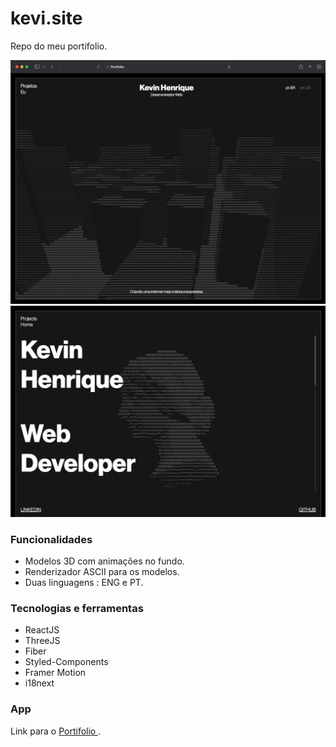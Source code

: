 # kevi.site
Repo do meu portifolio.

<img src="./portifolio.png" />
<img src="./portifolio2.png" />


### Funcionalidades
<ul>
  <li> Modelos 3D com animações no fundo. </ li>
  <li> Renderizador ASCII para os modelos.  </ li>
  <li> Duas linguagens : ENG e PT.  </ li>
</ul>

### Tecnologias e ferramentas
<ul>
  <li> ReactJS </ li>
  <li> ThreeJS </ li>
  <li> Fiber </ li>
  <li> Styled-Components </ li>
  <li> Framer Motion </ li>
  <li> i18next </ li>
</ul>

### App
Link para o <a href="https://kevi.site/"> Portifolio </a>.

